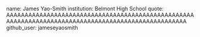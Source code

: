 name: James Yao-Smith
institution: Belmont High School
quote: AAAAAAAAAAAAAAAAAAAAAAAAAAAAAAAAAAAAAAAAAAAAAAAAAAAAAAAAAAAAAAAAAAAAAAAAAAAAAAAAAAAAAAAAAAAAAAAAAAAA
github_user: jameseyaosmith
